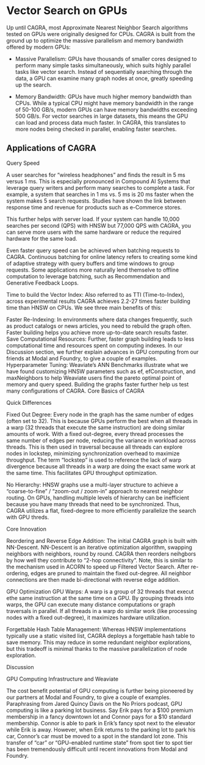 # Vector Search on GPUs

Up until CAGRA, most Approximate Nearest Neighbor Search algorithms tested on GPUs were originally designed for CPUs. CAGRA is built from the ground up to optimize the massive parallelism and memory bandwidth offered by modern GPUs:

- Massive Parallelism: GPUs have thousands of smaller cores designed to perform many simple tasks simultaneously, which suits highly parallel tasks like vector search. Instead of sequentially searching through the data, a GPU can examine many graph nodes at once, greatly speeding up the search.

- Memory Bandwidth: GPUs have much higher memory bandwidth than CPUs. While a typical CPU might have memory bandwidth in the range of 50-100 GB/s, modern GPUs can have memory bandwidths exceeding 500 GB/s. For vector searches in large datasets, this means the GPU can load and process data much faster. In CAGRA, this translates to more nodes being checked in parallel, enabling faster searches.

## Applications of CAGRA

Query Speed

A user searches for “wireless headphones” and finds the result in 5 ms versus 1 ms. This is especially pronounced in Compound AI Systems that leverage query writers and perform many searches to complete a task. For example, a system that searches in 1 ms vs. 5 ms is 20 ms faster when the system makes 5 search requests. Studies have shown the link between response time and revenue for products such as e-Commerce stores. 

This further helps with server load. If your system can handle 10,000 searches per second (QPS) with HNSW but 77,000 QPS with CAGRA, you can serve more users with the same hardware or reduce the required hardware for the same load.

Even faster query speed can be achieved when batching requests to CAGRA. Continuous batching for online latency refers to creating some kind of adaptive strategy with query buffers and time windows to group requests. Some applications more naturally lend themselve to offline computation to leverage batching, such as Recommendation and Generative Feedback Loops.



Time to build the Vector Index: Also referred to as TTI (Time-to-Index), across experimental results CAGRA achieves 2.2-27 times faster building time than HNSW on CPUs. We see three main benefits of this:

Faster Re-Indexing: In environments where data changes frequently, such as product catalogs or news articles, you need to rebuild the graph often. Faster building helps you achieve more up-to-date search results faster.
Save Computational Resources: Further, faster graph building leads to less computational time and resources spent on computing indexes. In our Discussion section, we further explain advances in GPU computing from our friends at Modal and Foundry, to give a couple of examples.
Hyperparameter Tuning: Weaviate’s ANN Benchmarks illustrate what we have found customizing HNSW parameters such as ef, efConstruction, and maxNeighbors to help Weaviate users find the pareto optimal point of memory and query speed. Building the graphs faster further help us test many configurations of CAGRA.
Core Basics of CAGRA

Quick Differences

Fixed Out Degree: Every node in the graph has the same number of edges (often set to 32). This is because GPUs perform the best when all threads in a warp (32 threads that execute the same instruction) are doing similar amounts of work. With a fixed out-degree, every thread processes the same number of edges per node, reducing the variance in workload across threads. This is then used in traversal because all threads can explore nodes in lockstep, minimizing synchronization overhead to maximize throughput. The term “lockstep” is used to reference the lack of warp divergence because all threads in a warp are doing the exact same work at the same time. This facilitates GPU throughput optimization.

No Hierarchy: HNSW graphs use a multi-layer structure to achieve a “coarse-to-fine” / “zoom-out / zoom-in” approach to nearest neighbor routing. On GPUs, handling multiple levels of hierarchy can be inefficient because you have many threads that need to be synchronized. Thus, CAGRA utilizes a flat, fixed-degree to more efficiently parallelize the search with GPU threds.

Core Innovation

Reordering and Reverse Edge Addition: The initial CAGRA graph is built with NN-Descent. NN-Descent is an iterative optimization algorithm, swapping neighbors with neighbors, round by round. CAGRA then reorders neihgbors by how well they contribute to “2-hop connectivity”. Note, this is similar to the mechanism used in ACORN to speed up Filtered Vector Search. After re-ordering, edges are pruned to maintain the fixed out-degree. All neighbor connections are then made bi-directional with reverse edge addition.

GPU Optimization
GPU Warps: A warp is a group of 32 threads that execut ethe same instruction at the same time on a GPU. By grouping threads into warps, the GPU can execute many distance computations or graph traversals in parallel. If all threads in a warp do similar work (like processing nodes with a fixed out-degree), it maximizes hardware utilization.

Forgettable Hash Table Management: Whereas HNSW implementations typically use a static visited list, CAGRA deploys a forgettable hash table to save memory. This may reduce in some redundant neighbor explorations, but this tradeoff is minimal thanks to the massive parallelization of node exploration.

Discussion

GPU Computing Infrastructure and Weaviate

The cost benefit potential of GPU computing is further being pioneered by our partners at Modal and Foundry, to give a couple of examples. Paraphrasing from Jared Quincy Davis on the No Priors podcast, GPU computing is like a parking lot business. Say Erik pays for a $100 premium membership in a fancy downtown lot and Connor pays for a $10 standard membership. Connor is able to park in Erik’s fancy spot next to the elevator while Erik is away. However, when Erik returns to the parking lot to park his car, Connor’s car must be moved to a spot in the standard lot zone. This transfer of “car” or “GPU-enabled runtime state” from spot tier to spot tier has been tremendously difficult until recent innovations from Modal and Foundry.
